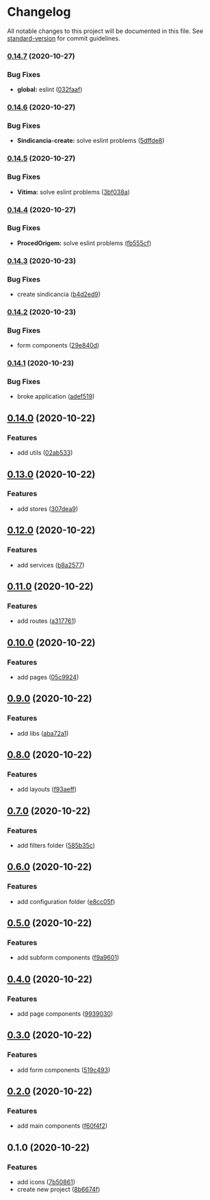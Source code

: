 # Changelog

All notable changes to this project will be documented in this file. See [standard-version](https://github.com/conventional-changelog/standard-version) for commit guidelines.

### [0.14.7](https://github.com/EmersonBraun/siscoger-frontend-v1/compare/v0.14.6...v0.14.7) (2020-10-27)


### Bug Fixes

* **global:** eslint ([032faaf](https://github.com/EmersonBraun/siscoger-frontend-v1/commit/032faaf286e52f5950ca56cd4842bd82dc6d11ce))

### [0.14.6](https://github.com/EmersonBraun/siscoger-frontend-v1/compare/v0.14.5...v0.14.6) (2020-10-27)


### Bug Fixes

* **Sindicancia-create:** solve eslint problems ([5dffde8](https://github.com/EmersonBraun/siscoger-frontend-v1/commit/5dffde856897c345e98265b44956dae9d0f88a44))

### [0.14.5](https://github.com/EmersonBraun/siscoger-frontend-v1/compare/v0.14.4...v0.14.5) (2020-10-27)


### Bug Fixes

* **Vitima:** solve eslint problems ([3bf038a](https://github.com/EmersonBraun/siscoger-frontend-v1/commit/3bf038a08756ef21fcac069f5f3aadd8cd3fb010))

### [0.14.4](https://github.com/EmersonBraun/siscoger-frontend-v1/compare/v0.14.3...v0.14.4) (2020-10-27)


### Bug Fixes

* **ProcedOrigem:** solve eslint problems ([fb555cf](https://github.com/EmersonBraun/siscoger-frontend-v1/commit/fb555cf29416657c94b3b91fb413e0430f670277))

### [0.14.3](https://github.com/EmersonBraun/siscoger-frontend-v1/compare/v0.14.2...v0.14.3) (2020-10-23)


### Bug Fixes

* create sindicancia ([b4d2ed9](https://github.com/EmersonBraun/siscoger-frontend-v1/commit/b4d2ed9281978d60116ac36220503b7630b3979f))

### [0.14.2](https://github.com/EmersonBraun/siscoger-frontend-v1/compare/v0.14.1...v0.14.2) (2020-10-23)


### Bug Fixes

* form components ([29e840d](https://github.com/EmersonBraun/siscoger-frontend-v1/commit/29e840d6b363b0de10736230df8e2363a1795c06))

### [0.14.1](https://github.com/EmersonBraun/siscoger-frontend-v1/compare/v0.14.0...v0.14.1) (2020-10-23)


### Bug Fixes

* broke application ([adef519](https://github.com/EmersonBraun/siscoger-frontend-v1/commit/adef519af729d8a1c113f7c7f7bd284999dcb38f))

## [0.14.0](https://github.com/EmersonBraun/siscoger-frontend-v1/compare/v0.13.0...v0.14.0) (2020-10-22)


### Features

* add utils ([02ab533](https://github.com/EmersonBraun/siscoger-frontend-v1/commit/02ab5332db6b2743a2849eb5f4605d4ebdb105f2))

## [0.13.0](https://github.com/EmersonBraun/siscoger-frontend-v1/compare/v0.12.0...v0.13.0) (2020-10-22)


### Features

* add stores ([307dea9](https://github.com/EmersonBraun/siscoger-frontend-v1/commit/307dea906a2fd271a2e0686dd60c88596ba8fe09))

## [0.12.0](https://github.com/EmersonBraun/siscoger-frontend-v1/compare/v0.11.0...v0.12.0) (2020-10-22)


### Features

* add services ([b8a2577](https://github.com/EmersonBraun/siscoger-frontend-v1/commit/b8a2577e9fd4957c78536ec10b49ab1e8fe37ca3))

## [0.11.0](https://github.com/EmersonBraun/siscoger-frontend-v1/compare/v0.10.0...v0.11.0) (2020-10-22)


### Features

* add routes ([a317761](https://github.com/EmersonBraun/siscoger-frontend-v1/commit/a317761b1fac7410839d899a1e4283d8d88a142c))

## [0.10.0](https://github.com/EmersonBraun/siscoger-frontend-v1/compare/v0.9.0...v0.10.0) (2020-10-22)


### Features

* add pages ([05c9924](https://github.com/EmersonBraun/siscoger-frontend-v1/commit/05c99248d1c510967b88080b995289e44a2449f3))

## [0.9.0](https://github.com/EmersonBraun/siscoger-frontend-v1/compare/v0.8.0...v0.9.0) (2020-10-22)


### Features

* add libs ([aba72a1](https://github.com/EmersonBraun/siscoger-frontend-v1/commit/aba72a19703aa996ab2a2d199bbcffe50b4ff7e7))

## [0.8.0](https://github.com/EmersonBraun/siscoger-frontend-v1/compare/v0.7.0...v0.8.0) (2020-10-22)


### Features

* add layouts ([f93aeff](https://github.com/EmersonBraun/siscoger-frontend-v1/commit/f93aeff76618394164f9bdd500c9e7c9f124abf4))

## [0.7.0](https://github.com/EmersonBraun/siscoger-frontend-v1/compare/v0.6.0...v0.7.0) (2020-10-22)


### Features

* add filters folder ([585b35c](https://github.com/EmersonBraun/siscoger-frontend-v1/commit/585b35c58070f810037bed1cf650e80175929c17))

## [0.6.0](https://github.com/EmersonBraun/siscoger-frontend-v1/compare/v0.5.0...v0.6.0) (2020-10-22)


### Features

* add configuration folder ([e8cc05f](https://github.com/EmersonBraun/siscoger-frontend-v1/commit/e8cc05fc352e838ba6e5b28e94c6f8d87c2a24d8))

## [0.5.0](https://github.com/EmersonBraun/siscoger-frontend-v1/compare/v0.4.0...v0.5.0) (2020-10-22)


### Features

* add subform components ([f9a9601](https://github.com/EmersonBraun/siscoger-frontend-v1/commit/f9a9601400706ef3927799fd3237ee203fdacffe))

## [0.4.0](https://github.com/EmersonBraun/siscoger-frontend-v1/compare/v0.3.0...v0.4.0) (2020-10-22)


### Features

* add page components ([9939030](https://github.com/EmersonBraun/siscoger-frontend-v1/commit/99390304889575be69bc1f675ef158123cedeb78))

## [0.3.0](https://github.com/EmersonBraun/siscoger-frontend-v1/compare/v0.2.0...v0.3.0) (2020-10-22)


### Features

* add form components ([519c493](https://github.com/EmersonBraun/siscoger-frontend-v1/commit/519c49371c1fc67fed3ae72d467aeca19138b7ff))

## [0.2.0](https://github.com/EmersonBraun/siscoger-frontend-v1/compare/v0.1.0...v0.2.0) (2020-10-22)


### Features

* add main components ([f60f4f2](https://github.com/EmersonBraun/siscoger-frontend-v1/commit/f60f4f2f9f67ad1d50d5fefebe7570685278046f))

## 0.1.0 (2020-10-22)


### Features

* add icons ([7b50861](https://github.com/EmersonBraun/siscoger-frontend-v1/commit/7b508614b3c788d4331e7d12c03a60d7225cb5d0))
* create new project ([8b6674f](https://github.com/EmersonBraun/siscoger-frontend-v1/commit/8b6674f6897d8a80564bdd40ed4110b8f507e1e1))
